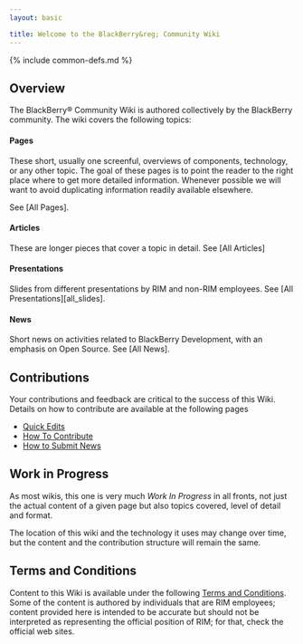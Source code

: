 ```yaml
---
layout: basic

title: Welcome to the BlackBerry&reg; Community Wiki
---
```

{% include common-defs.md %}

## Overview

The BlackBerry&reg; Community Wiki is authored collectively by the BlackBerry community.  The wiki covers the following topics:

#### Pages

These short, usually one screenful, overviews of components, technology, or any other topic.
The goal of these pages is to point the reader to the right place where to get more detailed information.
Whenever possible we will want to avoid duplicating information readily available elsewhere.

See [All Pages].

#### Articles

These are longer pieces that cover a topic in detail. See [All Articles]

#### Presentations

Slides from different presentations by RIM and non-RIM employees.  See [All Presentations][all_slides].

#### News

Short news on activities related to BlackBerry Development, with an emphasis on Open Source.  See [All News].

## Contributions

Your contributions and feedback are critical to the success of this Wiki.  Details on how to contribute are available at
the following pages
* [Quick Edits](other/QuickEdit.html)
* [How To Contribute](other/Contribute.html)
* [How to Submit News](news/Submit_News.html)

## Work in Progress

As most wikis, this one is very much *Work In Progress* in all fronts, not just the actual content of a given
page but also topics covered, level of detail and format.

The location of this wiki and the technology it uses may change over time, but the content and the contribution
structure will remain the same.

## Terms and Conditions

Content to this Wiki is available under the following [Terms and Conditions](other/Legal.html).
Some of the content is authored by individuals that are RIM employees;
content provided here is intended to be accurate but should not be interpreted as representing the official position of RIM;
for that, check the official web sites.
